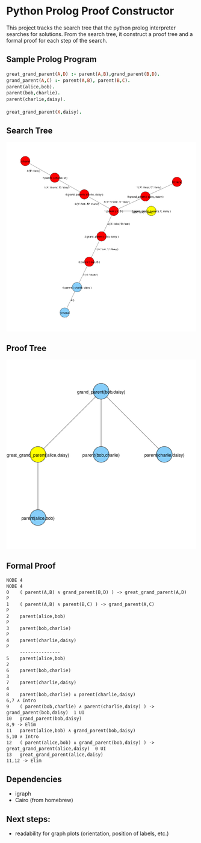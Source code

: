 

# Python Prolog Proof Constructor
This project tracks the search tree that the python prolog interpreter searches for solutions. From the search tree, it construct a proof tree and a formal proof for each step of the search.
## Sample Prolog Program
```prolog
great_grand_parent(A,D) :- parent(A,B),grand_parent(B,D).
grand_parent(A,C) :- parent(A,B), parent(B,C).
parent(alice,bob).
parent(bob,charlie).
parent(charlie,daisy).

great_grand_parent(X,daisy).
```
## Search Tree
![](/images/test5_plot.png)

## Proof Tree
![](/images/test5_tree4.png)
## Formal Proof

```
NODE 4
NODE 4
0    ( parent(A,B) ∧ grand_parent(B,D) ) -> great_grand_parent(A,D)   	    P
1    ( parent(A,B) ∧ parent(B,C) ) -> grand_parent(A,C)               	    P
2    parent(alice,bob)                                                	    P
3    parent(bob,charlie)                                              	    P
4    parent(charlie,daisy)                                            	    P
     ---------------
5    parent(alice,bob)                                                	    2
6    parent(bob,charlie)                                              	    3
7    parent(charlie,daisy)                                            	    4
8    parent(bob,charlie) ∧ parent(charlie,daisy)                      	6,7 ∧ Intro
9    ( parent(bob,charlie) ∧ parent(charlie,daisy) ) -> grand_parent(bob,daisy)	 1 UI
10   grand_parent(bob,daisy)                                          	8,9 -> Elim
11   parent(alice,bob) ∧ grand_parent(bob,daisy)                      	5,10 ∧ Intro
12   ( parent(alice,bob) ∧ grand_parent(bob,daisy) ) -> great_grand_parent(alice,daisy)	 0 UI
13   great_grand_parent(alice,daisy)                                  	11,12 -> Elim 
```
## Dependencies
 * igraph
 * Cairo (from homebrew)
 


## Next steps:
 * readability for graph plots (orientation, position of labels, etc.)


<!--- # April 9 Update
limitation: does not support recursion.
 -->
